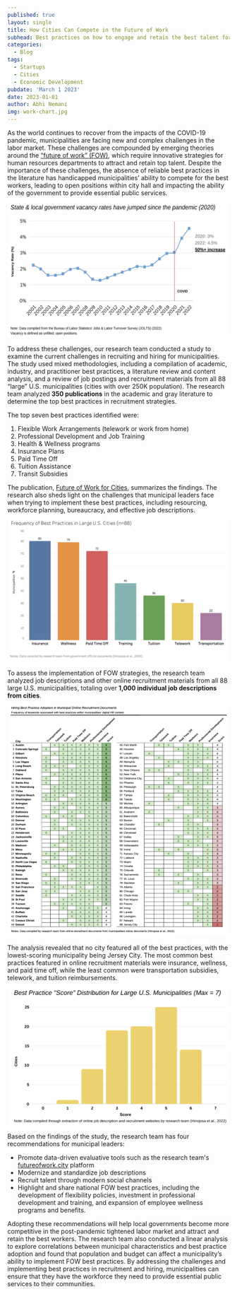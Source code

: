 ```yaml
---
published: true
layout: single
title: How Cities Can Compete in the Future of Work
subhead: Best practices on how to engage and retain the best talent for municipal governments
categories:
  - Blog
tags:
  - Startups
  - Cities
  - Economic Development
pubdate: 'March 1 2023'
date: 2023-01-01
author: Abhi Nemani
img: work-chart.jpg
---
```


As the world continues to recover from the impacts of the COVID-19 pandemic, municipalities are facing new and complex challenges in the labor market. These challenges are compounded by emerging theories around the <a href="https://futureofwork.city">“future of work” (FOW)</a>, which require innovative strategies for human resources departments to attract and retain top talent. Despite the importance of these challenges, the absence of reliable best practices in the literature has handicapped municipalities’ ability to compete for the best workers, leading to open positions within city hall and impacting the ability of the government to provide essential public services.

![Government Job Losses](/img/jolts.png) 

To address these challenges, our research team conducted a study to examine the current challenges in recruiting and hiring for municipalities. The study used mixed methodologies, including a compilation of academic, industry, and practitioner best practices, a literature review and content analysis, and a review of job postings and recruitment materials from all 88 “large” U.S. municipalities (cities with over 250K population). The research team analyzed <strong>350 publications</strong> in the academic and gray literature to determine the top best practices in recruitment strategies.

The top seven best practices identified were:

1. Flexible Work Arrangements (telework or work from home)
2. Professional Development and Job Training
3. Health & Wellness programs
4. Insurance Plans
5. Paid Time Off
6. Tuition Assistance
7. Transit Subsidies 	

The publication, <a href="https://futureofwork.city">Future of Work for Cities</a>, summarizes the findings. The research also sheds light on the challenges that municipal leaders face when trying to implement these best practices, including resourcing, workforce planning, bureaucracy, and effective job descriptions.

![Government Job Losses](/img/bestpractices.png) 

To assess the implementation of FOW strategies, the research team analyzed job descriptions and other online recruitment materials from all 88 large U.S. municipalities, totaling over <strong>1,000 individual job descriptions from cities</strong>. 

![Government Job Losses](/img/fulltable.png) 

The analysis revealed that no city featured all of the best practices, with the lowest-scoring municipality being Jersey City. The most common best practices featured in online recruitment materials were insurance, wellness, and paid time off, while the least common were transportation subsidies, telework, and tuition reimbursements. 

![Government Job Losses](/img/distribution.png) 

Based on the findings of the study, the research team has four recommendations for municipal leaders:

- Promote data-driven evaluative tools such as the research team's <a href="https://futureofwork.city">futureofwork.city</a> platform
- Modernize and standardize job descriptions
- Recruit talent through modern social channels
- Highlight and share national FOW best practices, including the development of flexibility policies, investment in professional development and training, and expansion of employee wellness programs and benefits.

Adopting these recommendations will help local governments become more competitive in the post-pandemic tightened labor market and attract and retain the best workers. The research team also conducted a linear analysis to explore correlations between municipal characteristics and best practice adoption and found that population and budget can affect a municipality’s ability to implement FOW best practices. By addressing the challenges and implementing best practices in recruitment and hiring, municipalities can ensure that they have the workforce they need to provide essential public services to their communities.